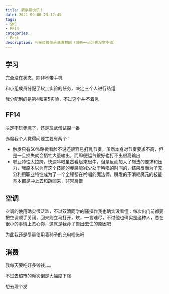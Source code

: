 ```yaml
---
title: 新学期快乐！
date: 2021-09-06 23:12:45
tags:
- SWE
- FF14
categories:
- Post
description: 今天过得倒是满满意的（抛去一点习也没学不谈）
---
```


## 学习

完全没在状态，除非不带手机

和小组成员分配了软工实验的任务，决定三个人进行结组

我分配到的是第4和第5实验，不过这个并不着急

## FF14

决定不玩赤魔了，还是玩武僧试探一番

赤魔我个人觉得问题主要有两个：

* 触发只有50%略微看脸不说还很容易打乱节奏，虽然本身对节奏要求不高，但是一旦损失就会牺牲大量输出，而即便运气很好也打不出很高输出
* 职业特性太拉跨，快速吟唱虽然看起来很牛，但是反而加大了施法的要求和压力，我原本以为有这个技能的赤魔能减少处于吟唱的时间的，结果反而为了充分利用职业特性成为了一个全程都在吟唱的魔法师，瞬发的不消耗魔元的技能基本都是冲上去和跳回来，非常离谱

## 空调

空调的使用确实很泛滥，不过双清同学的骚操作我也确实没看懂：每次出门前都要把空调顺手关闭，回来则立马打开，欸，一言难尽，不过他也确实是这种人，总在很小的事情上恶心你，这就是我孙子搬出去住的原因吧

为此我还是尽量使用我孙子的充电插头吧

## 消费

我每天要吃好多钱钱。。。

不过去超市的频次倒是大幅度下降

想去理个发
